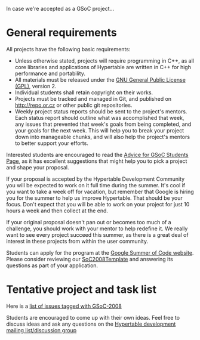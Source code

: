 In case we're accepted as a GSoC project...

# General requirements #
All projects have the following basic requirements:

  * Unless otherwise stated, projects will require programming in C++, as all core libraries and applications of Hypertable are written in C++ for high performance and portability.
  * All materials must be released under the [GNU General Public License (GPL)](http://www.gnu.org/copyleft/gpl.html), version 2.
  * Individual students shall retain copyright on their works.
  * Projects must be tracked and managed in Git, and published on http://repo.or.cz or other public git repositories.
  * Weekly project status reports should be sent to the project's mentors.  Each status report should outline what was accomplished that week, any issues that prevented that week's goals from being completed, and your goals for the next week.  This will help you to break your project down into manageable chunks, and will also help the project's mentors to better support your efforts.

Interested students are encouraged to read the
[Advice for GSoC Students Page](http://code.google.com/p/google-summer-of-code/wiki/AdviceforStudents),
as it has excellent suggestions that might help you to pick a
project and shape your proposal.

If your proposal is accepted by the Hypertable Development Community
you will be expected to work on it full time during the summer.
It's cool if you want to take a week off for vacation, but remember
that Google is hiring you for the summer to help us improve Hypertable.
That should be your focus.  Don't expect that you will be able to
work on your project for just 10 hours a week and then collect at
the end.

If your original proposal doesn't pan out or becomes too much of
a challenge, you should work with your mentor to help redefine it.
We really want to see every project succeed this summer, as there
is a great deal of interest in these projects from within the
user community.

Students can apply for the program at the
[Google Summer of Code website](http://code.google.com/soc/).
Please consider reviewing our [SoC2008Template](SoC2008Template.md) and answering
its questions as part of your application.

# Tentative project and task list #

Here is a [list of issues tagged with GSoC-2008](http://code.google.com/p/hypertable/issues/list?q=gsoc-2008)

Students are encouraged to come up with their own ideas. Feel free to discuss ideas and ask any questions on the [Hypertable development mailing list/discussion group](http://groups.google.com/group/hypertable-dev)